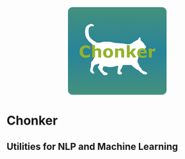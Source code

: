 <div style="text-align:center"><img src="logo.png" alt="Chonker Logo" width="225" height="200"></div>

# Chonker
## Utilities for NLP and Machine Learning 
